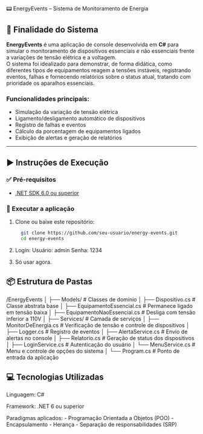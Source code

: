 📟 EnergyEvents – Sistema de Monitoramento de Energia

## 🧩 Finalidade do Sistema

**EnergyEvents** é uma aplicação de console desenvolvida em **C#** para simular o monitoramento de dispositivos essenciais e não essenciais frente a variações de tensão elétrica e a voltagem.  
O sistema foi idealizado para demonstrar, de forma didática, como diferentes tipos de equipamentos reagem a tensões instáveis, registrando eventos, falhas e fornecendo relatórios sobre o status atual, tratando com prioridade os aparalhos essenciais.

### Funcionalidades principais:
- Simulação da variação de tensão elétrica
- Ligamento/desligamento automático de dispositivos
- Registro de falhas e eventos
- Cálculo da porcentagem de equipamentos ligados
- Exibição de alertas e geração de relatórios

---

## ▶️ Instruções de Execução

### ✅ Pré-requisitos
- [.NET SDK 6.0 ou superior](https://dotnet.microsoft.com/download)

### 🏁 Executar a aplicação
1. Clone ou baixe este repositório:
   ```bash
     git clone https://github.com/seu-usuario/energy-events.git
     cd energy-events

2. Login:
      Usuário: admin
      Senha: 1234

3. Só usar agora.

## 📦 Estrutura de Pastas

/EnergyEvents
│
├── Models/                      # Classes de domínio
│   ├── Dispositivo.cs              # Classe abstrata base
│   ├── EquipamentoEssencial.cs     # Permanece ligado em tensão baixa
│   ├── EquipamentoNaoEssencial.cs  # Desliga com tensão inferior a 110V
│
├── Services/                    # Camada de serviços
│   ├── MonitorDeEnergia.cs         # Verificação de tensão e controle de dispositivos
│   ├── Logger.cs                   # Registro de eventos
│   ├── AlertaService.cs            # Envio de alertas no console
│   ├── Relatorio.cs                # Geração de status dos dispositivos
│   ├── LoginService.cs             # Autenticação do usuário
│   └── MenuService.cs              # Menu e controle de opções do sistema
│
└── Program.cs                   # Ponto de entrada da aplicação

## 💻 Tecnologias Utilizadas

Linguagem: C#

Framework: .NET 6 ou superior

Paradigmas aplicados:
    - Programação Orientada a Objetos (POO)
    - Encapsulamento
    - Herança
    - Separação de responsabilidades (SRP)
